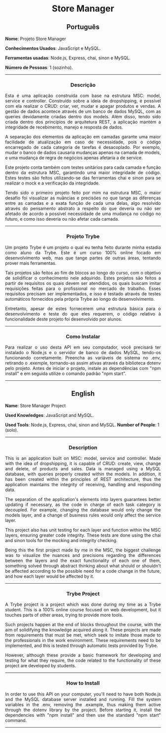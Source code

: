 <h1 align="center">Store Manager</h1>

<h2 align="center">Português</h2>


**Nome**: Projeto Store Manager

**Conhecimentos Usados**: JavaScript e MySQL.

**Ferramentas usadas**: Node.js, Express, chai, sinon e MySQL.

**Número de Pessoas**: 1 (sozinho).

-----------------------

<h3 align="center">Descrição</h3>

<p align="justify">Esta é uma aplicação construída com base na estrutura MSC: model, service e controller. Construído sobre a ideia de dropshipping, é possível com ela realizar o CRUD: criar, ver, mudar e apagar produtos e vendas. A gestão de dados acontece através de um banco de dados MySQL, com as queries devidamente criadas dentro dos models. Além disso, tendo sido criada dentro dos princípios de arquitetura REST, a aplicação mantém a integridade de recebimento, manejo e resposta de dados.</p>
<p align="justify">A separação dos elementos da aplicação em camadas garante uma maior facilidade de atualização em caso de necessidade, pois o código encarregado de cada categoria de tarefas é desacoplado. Por exemplo, mudar o banco de dados causaria mudanças apenas na camada de models, e uma mudança de regra de negócios apenas afetaria a de service.</p>
<p align="justify">Este projeto conta também com testes unitários para cada camada e função dentro da estrutura MSC, garantindo uma maior integridade de código. Estes testes são feitos utilizando-se das ferramentas chai e sinon para se realizar o mock e a verificação da integridade.</p>
<p align="justify">Tendo sido o primeiro projeto feito por mim na estrutura MSC, o maior desafio foi visualizar as nuâncias e precisões no que tange as diferenças entre as camadas e a exata função de cada uma delas, algo resolvido através do pensamento abstrato a respeito do que deveria ou não ser afetado de acordo a possível necessidade de uma mudança no código no futuro, e como isso deveria ou não afetar cada camada.</p>

-----------------------

<h3 align="center">Projeto Trybe</h3>

  <p align="justify">Um projeto Trybe é um projeto o qual eu tenha feito durante minha estadia como aluno da Trybe. Este é um curso 100% online focado em desenvolvimento web, mas que tange partes de outras áreas, tentando prover mais ferramentas.</p>
  <p align="justify">Tais projetos são feitos ao fim de blocos ao longo do curso, com o objetivo de solidificar o conhecimento nele adquirido. Estes projetos são feitos a partir de requisitos os quais devem ser atendidos, os quais buscam imitar requisições feitas para o profissional no mercado de trabalho. Esses requisitos precisam ser implementados, e isso é testado através de testes automáticos fornecidos pela própria Trybe ao longo do desenvolvimento.</p>
  <p align="justify">Entretanto, apesar de estes fornecerem uma estrutura básica para o desenvolvimento e teste do que eles requerem, o código relativo à funcionalidade deste projeto foi desenvolvido por alunos.</p>

-----------------------

<h3 align="center">Como Instalar</h3>
<p align="justify">Para realizar o uso desta API em seu computador, você precisará ter instalado o Node.js e o servidor de banco de dados MySQL, tendo-os funcionando corretamente. Preencha as variáveis de sistema no .env, retirando o .exemple, tornando-as assim ativas através da biblioteca dotenv pelo projeto. Antes de iniciar o projeto, instale as dependências com "npm install" e em seguida utilize o comando padrão "npm start". </p>

-----------------------

<h2 align="center">English</h2>


**Name**: Store Manager Project

**Used Knowledges**: JavaScript and MySQL.

**Used Tools**: Node.js, Express, chai, sinon and MySQL.
**Number of People**: 1 (solo).

-----------------------

<h3 align="center">Description</h3>

<p align="justify">This is an application built on MSC: model, service and controller. Made with the idea of dropshipping, it is capable of CRUD: create, view, change and delete, of products and sales. Data is managed using a MySQL database, with queries properly created within the models. In addition, it has been created within the principles of REST architecture, thus the application maintains the integrity of receiving, handling and responding data.</p>
<p align="justify">The separation of the application's elements into layers guarantees better updating if necessary, as the code in charge of each task category is decoupled. For example, changing the database would only change the models layer, and a change of business rules would only affect the service layer.</p>
<p align="justify">This project also has unit testing for each layer and function within the MSC layers, ensuring greater code integrity. These tests are done using the chai and sinon tools for the mocking and integrity checking.</p>
<p align="justify">Being this the first project made by me in the MSC, the biggest challenge was to visualize the nuances and precisions regarding the differences between the layers and the exact functionality of each one of them, something solved through abstract thinking about what should or shouldn't be affected according to the possible need for a code change in the future, and how each layer would be affected by it.</p>

-----------------------

<h3 align="center">Trybe Project</h3>

  <p align="justify">A Trybe project is a project which was done during my time as a Trybe student. This is a 100% online course focused on web development, but it touches parts of other areas, trying to provide more tools.</p>
  <p align="justify">Such projects happen at the end of blocks throughout the course, with the aim of solidifying the knowledge acquired along  it. These projects are made from requirements that must be met, which seek to imitate those made to the professionals in the work environment. These requirements need to be implemented, and this is tested through automatic tests provided by Trybe.</p>
  <p align="justify">However, although these provide a basic framework for developing and testing for what they require, the code related to the functionality of these project are developed by students.</p>

-----------------------

<h3 align="center">How to Install</h3>
<p align="justify">In order to use this API on your computer, you'll need to have both Node.js and the MySQL database server installed and running. Fill the system variables in the .env, removing the .example, thus making them active through the dotenv library by the project. Before starting it, install the dependencies with "npm install" and then use the standard "npm start" command.</p>

-----------------------

